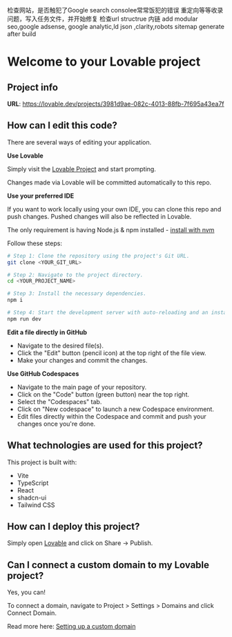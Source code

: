 检查网站，是否触犯了Google search consolee常常饭犯的错误 重定向等等收录问题，写入任务文件，并开始修复 检查url structrue 内链 add modular seo,google adsense, google analytic,ld json ,clarity,robots sitemap generate after build




# Welcome to your Lovable project

## Project info

**URL**: https://lovable.dev/projects/3981d9ae-082c-4013-88fb-7f695a43ea7f

## How can I edit this code?

There are several ways of editing your application.

**Use Lovable**

Simply visit the [Lovable Project](https://lovable.dev/projects/3981d9ae-082c-4013-88fb-7f695a43ea7f) and start prompting.

Changes made via Lovable will be committed automatically to this repo.

**Use your preferred IDE**

If you want to work locally using your own IDE, you can clone this repo and push changes. Pushed changes will also be reflected in Lovable.

The only requirement is having Node.js & npm installed - [install with nvm](https://github.com/nvm-sh/nvm#installing-and-updating)

Follow these steps:

```sh
# Step 1: Clone the repository using the project's Git URL.
git clone <YOUR_GIT_URL>

# Step 2: Navigate to the project directory.
cd <YOUR_PROJECT_NAME>

# Step 3: Install the necessary dependencies.
npm i

# Step 4: Start the development server with auto-reloading and an instant preview.
npm run dev
```

**Edit a file directly in GitHub**

- Navigate to the desired file(s).
- Click the "Edit" button (pencil icon) at the top right of the file view.
- Make your changes and commit the changes.

**Use GitHub Codespaces**

- Navigate to the main page of your repository.
- Click on the "Code" button (green button) near the top right.
- Select the "Codespaces" tab.
- Click on "New codespace" to launch a new Codespace environment.
- Edit files directly within the Codespace and commit and push your changes once you're done.

## What technologies are used for this project?

This project is built with:

- Vite
- TypeScript
- React
- shadcn-ui
- Tailwind CSS

## How can I deploy this project?

Simply open [Lovable](https://lovable.dev/projects/3981d9ae-082c-4013-88fb-7f695a43ea7f) and click on Share -> Publish.

## Can I connect a custom domain to my Lovable project?

Yes, you can!

To connect a domain, navigate to Project > Settings > Domains and click Connect Domain.

Read more here: [Setting up a custom domain](https://docs.lovable.dev/tips-tricks/custom-domain#step-by-step-guide)
